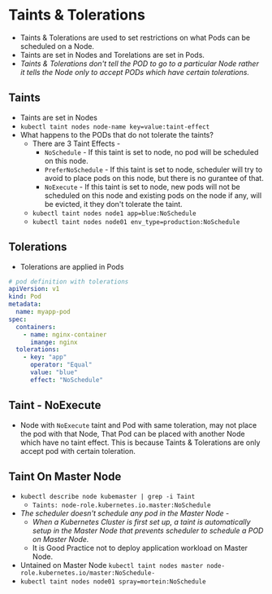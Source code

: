 # Taints & Tolerations

- Taints & Tolerations are used to set restrictions on what Pods can be scheduled on a Node.
- Taints are set in Nodes and Torelations are set in Pods.
- *Taints & Tolerations don't tell the POD to go to a particular Node rather it tells the Node only to accept PODs which have certain tolerations.*

## Taints

- Taints are set in Nodes
- `kubectl taint nodes node-name key=value:taint-effect`
- What happens to the PODs that do not tolerate the taints?
  - There are 3 Taint Effects -
    - `NoSchedule` - If this taint is set to node, no pod will be scheduled on this node.
    - `PreferNoSchedule` - If this taint is set to node, scheduler will try to avoid to place pods on this node, but there is no gurantee of that.
    - `NoExecute` - If this taint is set to node, new pods will not be scheduled on this node and existing pods on the node if any, will be evicted, it they don't tolerate the taint.
  - `kubectl taint nodes node1 app=blue:NoSchedule`
  - `kubectl taint nodes node01 env_type=production:NoSchedule`

## Tolerations

- Tolerations are applied in Pods

```yml
# pod definition with tolerations
apiVersion: v1
kind: Pod
metadata:
  name: myapp-pod
spec:
  containers:
    - name: nginx-container
      imange: nginx
  tolerations:
    - key: "app"
      operator: "Equal"
      value: "blue"
      effect: "NoSchedule"
```

## Taint - NoExecute

- Node with `NoExecute` taint and Pod with same toleration, may not place the pod with that Node, That Pod can be placed with another Node which have no taint effect. This is because Taints & Tolerations are only accept pod with certain toleration.

## Taint On Master Node

- `kubectl describe node kubemaster | grep -i Taint`
  - `Taints: node-role.kubernetes.io.master:NoSchedule`
- *The scheduler doesn't schedule any pod in the Master Node -*
  - *When a Kubernetes Cluster is first set up, a taint is automatically setup in the Master Node that prevents scheduler to schedule a POD on Master Node.*
  - It is Good Practice not to deploy application workload on Master Node.
- Untained on Master Node
  `kubectl taint nodes master node-role.kubernetes.io/master:NoSchedule-`
- `kubectl taint nodes node01 spray=mortein:NoSchedule`
